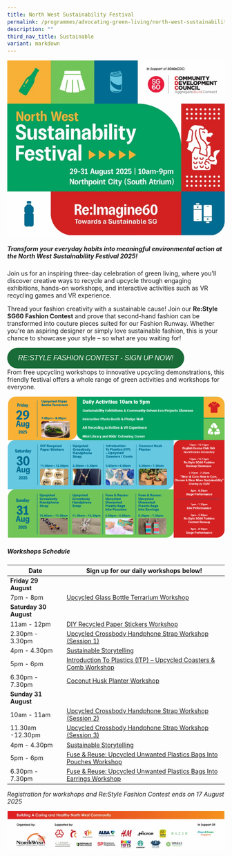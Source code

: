```yaml
---
title: North West Sustainability Festival
permalink: /programmes/advocating-green-living/north-west-sustainability-festival/
description: ""
third_nav_title: Sustainable
variant: markdown
---
```

![](/images/Screenshot_2025_07_15_183531.jpg)

##### **Transform your everyday habits into meaningful environmental action at the North West Sustainability Festival 2025!**

Join us for an inspiring three-day celebration of green living, where you'll discover creative ways to recycle and upcycle through engaging exhibitions, hands-on workshops, and interactive activities such as VR recycling games and VR experience. 

Thread your fashion creativity with a sustainable cause! Join our **Re:Style SG60 Fashion Contest** and prove that second-hand fashion can be transformed into couture pieces suited for our Fashion Runway. Whether you're an aspiring designer or simply love sustainable fashion, this is your chance to showcase your style – so what are you waiting for!

 <a style="background: #196B37; color: #FFFFFF; padding: 15px 25px; -webkit-border-radius: 50rem; -moz-border-radius: 50rem; border-radius: 50rem; font-size: medium; font-family: Arial, 'sans-serif;'; text-decoration: none; text-transform: uppercase; min-width: 150px; display: inline-block; text-align: left; font-style: italic;" href="https://go.gov.sg/restyle-sg60-fashion-contest/">Re:Style Fashion Contest - Sign Up Now! </a>   
From free upcycling workshops to innovative upcycling demonstrations, this friendly festival offers a whole range of green activities and workshops for everyone.

![](/images/programme_schedule.png)
##### **Workshops Schedule**

| Date |     Sign up for our daily workshops below!
| -------- | -------- |
|  **Friday 29 August**
7pm - 8pm| [Upcycled Glass Bottle Terrarium Workshop](https://go.gov.sg/glass-bottle-terrarium)
| **Saturday 30 August**    
11am - 12pm|    [DIY Recycled Paper Stickers Workshop](https://go.gov.sg/diy-recycling-paper-stickers)     |
|   2.30pm - 3.30pm   | [Upcycled Crossbody Handphone Strap Workshop (Session 1)](https://go.gov.sg/handphone-strap-making-session-1)   |
|   4pm - 4.30pm   | [Sustainable Storytelling](https://go.gov.sg/sustainability-fest-storytelling-30aug25)   |
|   5pm - 6pm   | [Introduction To Plastics (ITP) – Upcycled Coasters &amp; Comb Workshop](https://go.gov.sg/plastic-upcycling-coaster-comb)    |
|   6.30pm - 7.30pm  | [Coconut Husk Planter Workshop](https://go.gov.sg/coconut-husk-planter)   |
|   **Sunday 31 August**  
10am - 11am| [Upcycled Crossbody Handphone Strap Workshop (Session 2)](https://go.gov.sg/handphone-strap-making-session-2)  |
|  11.30am -12.30pm   | [Upcycled Crossbody Handphone Strap Workshop (Session 3)](https://go.gov.sg/handphone-strap-making-session-3)   |
|   4pm - 4.30pm   | [Sustainable Storytelling](https://go.gov.sg/sustainability-fest-storytelling-31aug25)   |
|   5pm - 6pm   | [Fuse &amp; Reuse: Upcycled Unwanted Plastics Bags Into Pouches Workshop](https://go.gov.sg/fuse-and-reuse-pouch)   |
|  6.30pm - 7.30pm    | [Fuse &amp; Reuse: Upcycled Unwanted Plastics Bags Into Earrings Workshop](https://go.gov.sg/fuse-and-reuse-earrings)   |

*Registration for workshops and Re:Style Fashion Contest ends on 17 August 2025*


![](/images/Screenshot_2025_07_15_184656.jpg)